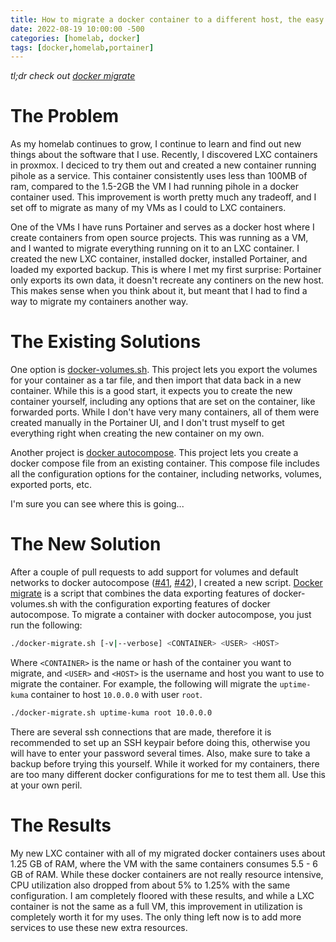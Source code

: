 ```yaml
---
title: How to migrate a docker container to a different host, the easy way
date: 2022-08-19 10:00:00 -500
categories: [homelab, docker]
tags: [docker,homelab,portainer]
---
```


*tl;dr check out [docker migrate](https://github.com/acdoussan/docker-migrate)*

# The Problem

As my homelab continues to grow, I continue to learn and find out new things about the software that I use.
Recently, I discovered LXC containers in proxmox. I deciced to try them out and created a new container running
pihole as a service. This container consistently uses less than 100MB of ram, compared to the 1.5-2GB the VM I had
running pihole in a docker container used. This improvement is worth pretty much any tradeoff, and I set off to
migrate as many of my VMs as I could to LXC containers.

One of the VMs I have runs Portainer and serves as a docker host where I create containers from open source
projects. This was running as a VM, and I wanted to migrate everything running on it to an LXC container. I
created the new LXC container, installed docker, installed Portainer, and loaded my exported backup. This is where
I met my first surprise: Portainer only exports its own data, it doesn't recreate any continers on the new host.
This makes sense when you think about it, but meant that I had to find a way to migrate my containers another way.

# The Existing Solutions

One option is [docker-volumes.sh](https://github.com/ricardobranco777/docker-volumes.sh). This project lets you
export the volumes for your container as a tar file, and then import that data back in a new container. While
this is a good start, it expects you to create the new container yourself, including any options that are set
on the container, like forwarded ports. While I don't have very many containers, all of them were created manually
in the Portainer UI, and I don't trust myself to get everything right when creating the new container on my own.

Another project is [docker autocompose](https://github.com/Red5d/docker-autocompose). This project lets you
create a docker compose file from an existing container. This compose file includes all the configuration options
for the container, including networks, volumes, exported ports, etc.

I'm sure you can see where this is going...

# The New Solution

After a couple of pull requests to add support for volumes and default networks to docker autocompose ([#41](https://github.com/Red5d/docker-autocompose/pull/41),
[#42](https://github.com/Red5d/docker-autocompose/pull/42)), I created a new script.
[Docker migrate](https://github.com/acdoussan/docker-migrate) is a script that combines the data exporting features
of docker-volumes.sh with the configuration exporting features of docker autocompose. To migrate a container with
docker autocompose, you just run the following:

```bash
./docker-migrate.sh [-v|--verbose] <CONTAINER> <USER> <HOST>
```

Where `<CONTAINER>` is the name or hash of the container you want to migrate, and `<USER>` and `<HOST>` is
the username and host you want to use to migrate the container. For example, the following will migrate the
`uptime-kuma` container to host `10.0.0.0` with user `root`.

```bash
./docker-migrate.sh uptime-kuma root 10.0.0.0
```

There are several ssh connections that are made, therefore it is recommended to set up an SSH keypair before doing
this, otherwise you will have to enter your password several times. Also, make sure to take a backup before trying
this yourself. While it worked for my containers, there are too many different docker configurations for me to test
them all. Use this at your own peril.

# The Results

My new LXC container with all of my migrated docker containers uses about 1.25 GB of RAM, where the VM with the same
containers consumes 5.5 - 6 GB of RAM. While these docker containers are not really resource intensive, CPU
utilization also dropped from about 5% to 1.25% with the same configuration. I am completely floored with these
results, and while a LXC container is not the same as a full VM, this improvement in utilization is completely worth
it for my uses. The only thing left now is to add more services to use these new extra resources.
